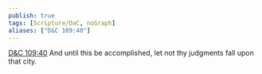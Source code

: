 ```yaml
---
publish: true
tags: [Scripture/DaC, noGraph]
aliases: ["D&C 109:40"]
---
```

[D&C 109:40](https://churchofjesuschrist.org/study/scriptures/dc-testament/dc/109?lang=eng&id=p40#p40) And until this be accomplished, let not thy judgments fall upon that city.
